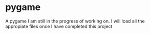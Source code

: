 # pygame
A pygame I am still in the progress of working on. I will load all the appropiate files once I have completed this project














































